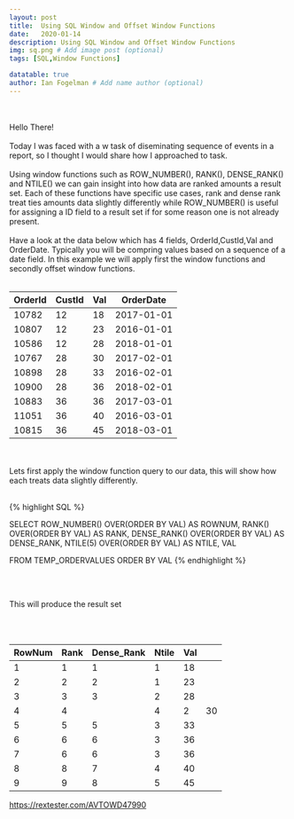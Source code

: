 ```yaml
---
layout: post
title:  Using SQL Window and Offset Window Functions
date:   2020-01-14
description: Using SQL Window and Offset Window Functions
img: sq.png # Add image post (optional)
tags: [SQL,Window Functions]

datatable: true
author: Ian Fogelman # Add name author (optional)
---
```

<br>
<br>
Hello There!
<br>
<br>
Today I was faced with a w task of diseminating sequence of events in a report, so I thought I would share how I approached to task.
<br>
<br>
Using window functions such as ROW_NUMBER(), RANK(), DENSE_RANK() and NTILE() we can gain insight into how data are ranked amounts a result set. Each of these functions have specific use cases, rank and dense rank treat ties amounts data slightly differently while ROW_NUMBER() is useful for assigning a ID field to a result set if for some reason one is not already present.

<br>
<br>
Have a look at the data below which has 4 fields, OrderId,CustId,Val and OrderDate. Typically you will be compring values based on a sequence of a date field. In this example we will apply first the window functions and secondly offset window functions.

<br>
<br>

  <div class="container-fluid">
    <table class="datatable table table-hover table-bordered">
      <thead>
        <tr>
          <th>OrderId</th>
          <th>CustId</th>
          <th>Val</th>
          <th>OrderDate</th>
        </tr>
      </thead>
      <tfoot>
      </tfoot>
      <tbody>
        <tr>
          <td>10782</td>
          <td>12</td>
          <td>18</td>
          <td>2017-01-01</td>
        </tr>
		    <tr>
          <td>10807</td>
          <td>12</td>
          <td>23</td>
          <td>2016-01-01</td>
        </tr>
        <tr>
          <td>10586</td>
          <td>12</td>
          <td>28</td>
          <td>2018-01-01</td>
        </tr>
        <tr>
          <td>10767</td>
          <td>28</td>
          <td>30</td>
          <td>2017-02-01</td>
        </tr>
        <tr>
          <td>10898</td>
          <td>28</td>
          <td>33</td>
          <td>2016-02-01</td>
        </tr>
        <tr>
          <td>10900</td>
          <td>28</td>
          <td>36</td>
          <td>2018-02-01</td>
        </tr>
        <tr>
          <td>10883</td>
          <td>36</td>
          <td>36</td>
          <td>2017-03-01</td>
        </tr>
        <tr>
          <td>11051</td>
          <td>36</td>
          <td>40</td>
          <td>2016-03-01</td>
        </tr>
        <tr>
          <td>10815</td>
          <td>36</td>
          <td>45</td>
          <td>2018-03-01</td>
        </tr>
      </tbody>
    </table>
  </div>

<br>
<br>
Lets first apply the window function query to our data, this will show how each treats data slightly differently.

<br>
<br>

{% highlight SQL %}

SELECT 
ROW_NUMBER() OVER(ORDER BY VAL) AS ROWNUM,
RANK() OVER(ORDER BY VAL) AS RANK,
DENSE_RANK() OVER(ORDER BY VAL) AS DENSE_RANK,
NTILE(5) OVER(ORDER BY VAL) AS NTILE,
VAL

FROM TEMP_ORDERVALUES
ORDER BY VAL
{% endhighlight %}

<br>
<br>

This will produce the result set

<br>
<br>

<div class="container-fluid">
    <table class="datatable table table-hover table-bordered">
      <thead>
        <tr>
          <th>RowNum</th>
          <th>Rank</th>
          <th>Dense_Rank</th>
          <th>Ntile</th>
		  <th>Val<th>
        </tr>
      </thead>
      <tfoot>
      </tfoot>
      <tbody>
        <tr>
          <td>1</td>
          <td>1</td>
          <td>1</td>
          <td>1</td>
		  <td>18</td>
        </tr>
		<tr>
          <td>2</td>
          <td>2</td>
          <td>2</td>
          <td>1</td>
		  <td>23</td>
        </tr>
		<tr>
          <td>3</td>
          <td>3</td>
          <td>3</td>
          <td>2</td>
		  <td>28</td>
        </tr>
		<tr>
          <td>4</td>
          <td>4<td>
          <td>4</td>
          <td>2</td>
		  <td>30</td>
        </tr>
		<tr>
          <td>5</td>
          <td>5</td>
          <td>5</td>
          <td>3</td>
		  <td>33</td>
        </tr>
		<tr>
          <td>6</td>
          <td>6</td>
          <td>6</td>
          <td>3</td>
		  <td>36</td>
        </tr>
		<tr>
          <td>7</td>
          <td>6</td>
          <td>6</td>
          <td>3</td>
		  <td>36</td>
        </tr>
		<tr>
          <td>8</td>
          <td>8</td>
          <td>7</td>
          <td>4</td>
		  <td>40</td>
        </tr>
		<tr>
          <td>9</td>
          <td>9</td>
          <td>8</td>
          <td>5</td>
		  <td>45</td>
        </tr>
      </tbody>
    </table>
  </div>


https://rextester.com/AVTOWD47990

